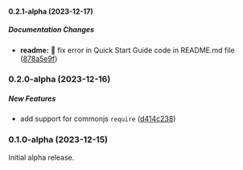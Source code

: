 #### 0.2.1-alpha (2023-12-17)

##### Documentation Changes

* **readme:**  :memo: fix error in Quick Start Guide code in README.md file ([878a5e9f](https://github.com/simplymichael/smart-form-validator/commit/878a5e9f289d95aead9708439e04e312574c7b83))

### 0.2.0-alpha (2023-12-16)

##### New Features

*  add support for commonjs `require` ([d414c238](https://github.com/simplymichael/smart-form-validator/commit/d414c2382e81b434678d2e2968b89a1fa9f4ec72))

### 0.1.0-alpha (2023-12-15)
Initial alpha release.
